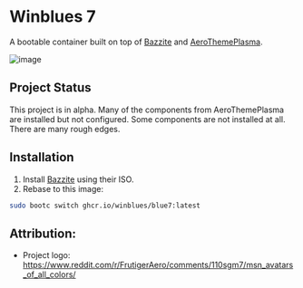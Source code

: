 # Winblues 7

A bootable container built on top of [Bazzite](https://github.com/ublue-os/bazzite) and [AeroThemePlasma](https://gitgud.io/wackyideas/aerothemeplasma).

![image](https://github.com/user-attachments/assets/c7f93eee-f4a0-47e0-aff1-bc4f0de7641b)

## Project Status

This project is in alpha. Many of the components from AeroThemePlasma are installed but not configured. Some components are not installed at all. There are many rough edges.

## Installation

1. Install [Bazzite](https://bazzite.gg) using their ISO.
2. Rebase to this image:

```bash
sudo bootc switch ghcr.io/winblues/blue7:latest
``` 


## Attribution:
- Project logo: https://www.reddit.com/r/FrutigerAero/comments/110sgm7/msn_avatars_of_all_colors/
